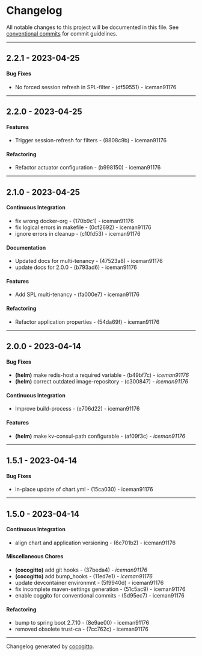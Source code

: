 # Changelog
All notable changes to this project will be documented in this file. See [conventional commits](https://www.conventionalcommits.org/) for commit guidelines.

- - -
## 2.2.1 - 2023-04-25
#### Bug Fixes
- No forced session refresh in SPL-filter - (df59551) - iceman91176

- - -

## 2.2.0 - 2023-04-25
#### Features
- Trigger session-refresh for filters - (8808c9b) - iceman91176
#### Refactoring
- Refactor actuator configuration - (b998150) - iceman91176

- - -

## 2.1.0 - 2023-04-25
#### Continuous Integration
- fix wrong docker-org - (170b9c1) - iceman91176
- fix logical errors in makefile - (0cf2692) - iceman91176
- ignore errors in cleanup - (c10fd53) - iceman91176
#### Documentation
- Updated docs for multi-tenancy - (47523a8) - iceman91176
- update docs for 2.0.0 - (b793ad6) - iceman91176
#### Features
- Add SPL multi-tenancy - (fa000e7) - iceman91176
#### Refactoring
- Refactor application properties - (54da69f) - iceman91176

- - -

## 2.0.0 - 2023-04-14
#### Bug Fixes
- **(helm)** make redis-host a required variable - (b49bf7c) - *iceman91176*
- **(helm)** correct outdated image-repository - (c300847) - *iceman91176*
#### Continuous Integration
- Improve build-process - (e706d22) - iceman91176
#### Features
- **(helm)** make kv-consul-path configurable - (af09f3c) - *iceman91176*

- - -

## 1.5.1 - 2023-04-14
#### Bug Fixes
- in-place update of chart.yml - (15ca030) - iceman91176

- - -

## 1.5.0 - 2023-04-14
#### Continuous Integration
- align chart and application versioning - (6c701b2) - iceman91176
#### Miscellaneous Chores
- **(cocogitto)** add git hooks - (37beda4) - *iceman91176*
- **(cocogitto)** add bump_hooks - (11ed7e1) - *iceman91176*
- update devcontainer environmnt - (5f9940d) - iceman91176
- fix incomplete maven-settings generation - (51c5ac9) - iceman91176
- enable coggito for conventional commits - (5d95ec7) - iceman91176
#### Refactoring
- bump to spring boot 2.7.10 - (8e9ae00) - iceman91176
- removed obsolete trust-ca - (7cc762c) - iceman91176

- - -

Changelog generated by [cocogitto](https://github.com/cocogitto/cocogitto).